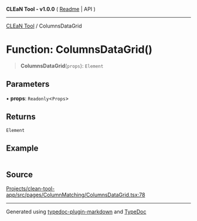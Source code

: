 **CLEaN Tool - v1.0.0** ( [Readme](../README.md) \| API )

***

[CLEaN Tool](../exports.md) / ColumnsDataGrid

# Function: ColumnsDataGrid()

> **ColumnsDataGrid**(`props`): `Element`

## Parameters

▪ **props**: `Readonly`\<`Props`\>

## Returns

`Element`

## Example

```ts

```

## Source

[Projects/clean-tool-app/src/pages/ColumnMatching/ColumnsDataGrid.tsx:78](https://github.com/yuckyh/clean-tool-app/)

***

Generated using [typedoc-plugin-markdown](https://www.npmjs.com/package/typedoc-plugin-markdown) and [TypeDoc](https://typedoc.org/)

